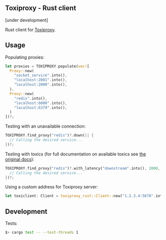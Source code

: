 Toxiproxy - Rust client
-----------------------

[under development]

Rust client for [Toxiproxy](https://github.com/Shopify/toxiproxy).

## Usage

Populating proxies:

```rust
let proxies = TOXIPROXY.populate(vec![
  Proxy::new(
    "socket_service".into(),
    "localhost:2001".into(),
    "localhost:2000".into(),
  ),
  Proxy::new(
    "redis".into(),
    "localhost:6000".into(),
    "localhost:6379".into(),
  )
])?;
```

Testing with an unavailable connection:

```rust
TOXIPROXY.find_proxy("redis")?.down(|| {
  // Calling the desired service...
})?;
```

Testing with toxics (for full documentation on available toxics see [the original docs](https://github.com/Shopify/toxiproxy#toxics)):

```rust
TOXIPROXY.find_proxy("redis")?.with_latency("downstream".into(), 2000, 0, 1.0).apply(|| {
  // Calling the desired service...
})?;
```

Using a custom address for Toxiproxy server:

```rust
let toxiclient: Client = toxiproxy_rust::Client::new("1.2.3.4:5678".into());
```

## Development

Tests:

```bash
$> cargo test -- --test-threads 1
```
